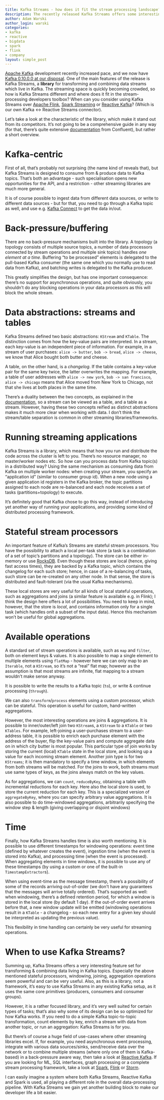 ```yaml
---
title: Kafka Streams - how does it fit the stream processing landscape?
description: The recently released Kafka Streams offers some interesting aggregation, joining, stateful operations and windowing capabilities. Where can it be useful, comparing to other streaming libraries and frameworks?
author: Adam Warski
author_login: warski
categories:
- kafka
- reactive
- bigdata
- spark
- flink
- company
layout: simple_post
---
```


[Apache Kafka](http://kafka.apache.org) development recently increased pace, and we now have [Kafka 0.10.0.0 at our disposal](http://www.confluent.io/blog/announcing-apache-kafka-0.10-and-confluent-platform-3.0). One of the main features of the release is Kafka Streams, a **library** for transforming and combining data streams which live in Kafka. The streaming space is quickly becoming crowded, so how is Kafka Streams different and where does it fit in the stream-processing developers toolbox? When can you consider using Kafka Streams over [Apache Flink](http://flink.apache.org), [Spark Streaming](http://spark.apache.org) or [Reactive Kafka](https://github.com/akka/reactive-kafka)? (Which is our own Kafka <-> Reactive Streams connector).

Let’s take a look at the characteristic of the library, which make it stand out from its competitors. It’s not going to be a comprehensive guide in any way (for that, there’s quite extensive [documentation](http://docs.confluent.io/3.0.0/streams) from Confluent), but rather a short overview.

# Kafka-centric

First of all, that’s probably not surprising (the name kind of reveals that), but Kafka Streams is designed to consume from & produce data to Kafka topics. That’s both an advantage - such specialisation opens new opportunities for the API, and a restriction - other streaming libraries are much more general.

It is of course possible to ingest data from different data sources, or write to different data sources - but for that, you need to go through a Kafka topic as well, and use e.g. [Kafka Connect](http://docs.confluent.io/3.0.0/connect/index.html) to get the data in/out.

# Back-pressure/buffering

There are no back-pressure mechanisms built into the library. A topology (a topology consists of multiple source topics, a number of data processors connected by stream operations and multiple sink topics) handles *one element at a time*. Buffering “to be processed” elements is delegated to the pull-based Kafka consumer (the same one which you normally use to read data from Kafka), and batching writes is delegated to the Kafka producer.

This greatly simplifies the design, but has one important consequence: there’s no support for asynchronous operations, and quite obviously, you shouldn’t do any blocking operations in your data processors as this will block the whole stream.

# Data abstractions: streams and tables

Kafka Streams defined two basic abstractions: `KStream` and `KTable`. The distinction comes from how the key-value pairs are interpreted. In a stream, each key-value is an independent piece of information. For example, in a stream of user purchases: `alice -> butter`, `bob -> bread`, `alice -> cheese`, we know that Alice bought both butter and cheese.

A table, on the other hand, is a *changelog*. If the table contains a key-value pair for the same key twice, the latter overwrites the mapping. For example, a table of user addresses with `alice -> new york`, `bob -> san francisco`, `alice -> chicago` means that Alice moved from New York to Chicago, not that she lives at both places in the same time.

There’s a duality between the two concepts, as explained in the [documentation](http://docs.confluent.io/3.0.0/streams/concepts.html#duality-of-streams-and-tables), so a stream can be viewed as a table, and a table as a stream. However, having these two concepts reified as distinct abstractions makes it much more clear when working with data. I don’t think the stream/table separation is common in other streaming libraries/frameworks.

# Running streaming applications

Kafka Streams is a library, which means that how you run and distribute the code across the cluster is left to you. There’s no resource manager, no master/worker nodes etc. So how can you process data from Kafka topic(s) in a distributed way? Using the same mechanism as consuming data from Kafka on multiple worker nodes: when creating your stream, you specify an “application id” (similar to consumer group id). When a new node using a given application id registers in the Kafka broker, the topic partitions assigned to each node are re-balanced and each node receives a set of tasks (partitions+topology) to execute.

It’s definitely good that Kafka chose to go this way, instead of introducing yet another way of running your applications, and providing some kind of distributed processing framework.

# Stateful stream processors

An important feature of Kafka’s Streams are stateful stream processors. You have the possibility to attach a local per-task store (a task is a combination of a set of topic’s partitions and a topology). The store can be either in-memory or use [RocksDB](http://rocksdb.org). Even though these stores are local (hence, giving fast access times), they are backed by a Kafka topic, which contains the changelog for each such store; hence, in case of a re-balancing of tasks, such store can be re-created on any other node. In that sense, the store is distributed and fault-tolerant (via the usual Kafka mechanisms).

These local stores are very useful for all kinds of local stateful operations, such as aggregations and joins (a similar feature is available e.g. in Flink); I think the design here offers a lot of possibilities. You need to keep in mind, however, that the store is *local*, and contains information only for a single task (which handles onlt a subset of the input data). Hence this mechanism won’t be useful for global aggregations.

# Available operations

A standard set of stream operations is available, such as `map` and `filter`, both on element keys & values. It is also possible to map a single element to multiple elements using `flatMap` - however here we can only map to an `Iterable`, not a `KStream`, so it’s not a “real” flat map; however as the assumption is that most streams are infinite, flat mapping to a stream wouldn’t make sense anyway.

It is possible to write the results to a Kafka topic (`to`), or write & continue processing (`through`).

We can also `transform`/`process` elements using a custom processor, which can be stateful. This operation is useful for custom, hand-written aggregations.

However, the most interesting operations are joins & aggregations. It is possible to inner/outer/left join two `KStream`s, a `KStream` to a `KTable` or two `KTables`. For example, left-joining a user-purchases stream to a user-address table, it is possible to enrich each purchase element with the address of the buyer, flip the key-value pairs and compute aggregate data on in which city butter is most popular. This particular type of join works by storing the current (local) `KTable` state in the local store, and looking up a value for each incoming stream element. Another join type is for two `KStreams`; it is then mandatory to specify a time window, in which elements from both streams will be matched. For the joins to work, both streams must use same types of keys, as the joins always match on the key values.

As for aggregations, we can `count`, `reduceByKey`, obtaining a table with incremental reductions for each key. Here also the local store is used, to store the current reduction for each key. This is a specialized version of `aggregateByKey`, where you can specify arbitrary value aggregations. It is also possible to do time-windowed aggregations, arbitrarily specifying the window step & length (giving overlapping or disjoint windows)

# Time

Finally, how Kafka Streams handles time is also worth mentioning. It is possible to use different timestamps for windowing operations: event time (defined by whatever creates the event), ingestion time (when the event is stored into Kafka), and processing time (when the event is processed). When aggregating elements in time windows, it is possible to use any of these timestamps (by using a custom or one of the built-in `TimestampExtractor`s).

When using event-time as the message timestamp, there’s a possibility of some of the records arriving out-of-order (we don't have any guarantees that the messages will arrive totally ordered). That’s supported as well: when windowing, there’s a defined retention period, for which a window is stored in the local store (by default 1 day). If the out-of-order event arrives before that, a new window update will be emitted (windowing operations result in a `KTable` - a changelog - so each new entry for a given key should be interpreted as updating the previous value).

This flexibility in time handling can certainly be very useful for streaming operations.

# When to use Kafka Streams?

Summing up, Kafka Streams offers a very interesting feature set for transforming & combining data living in Kafka topics. Especially the above mentioned stateful processors, windowing, joining, aggregation operations seem powerful and can be very useful. Also, as this is a library, not a framework, it’s easy to use Kafka Streams in any existing Kafka setup, as it uses the same core primitives (producers, consumers and consumer groups).

However, it is a rather focused library, and it’s very well suited for certain types of tasks; that’s also why some of its design can be so optimized for how Kafka works. If you need to do a simple Kafka topic-to-topic transformation, count elements by key, enrich a stream with data from another topic, or run an aggregation: Kafka Streams is for you.

But there’s of course a huge field of use-cases where other streaming libraries excel. If, for example, you need asynchronous event processing, integrate with various data sources/sinks, send/receive data over the network or to combine multiple streams (where only one of them is Kafka-based) in a back-pressure aware way, then take a look at [Reactive Kafka](https://github.com/akka/reactive-kafka). If you are looking for ML, SQL interfaces, graph processing or a complete stream processing framework, take a look at [Spark](http://spark.apache.org), [Flink](http://flink.apache.org) or [Storm](http://storm.apache.org).

I can easily imagine a system where both Kafka Streams, Reactive Kafka and Spark is used, all playing a different role in the overall data-processing pipeline. With Kafka Streams we gain yet another building block to make our developer life a bit easier.
